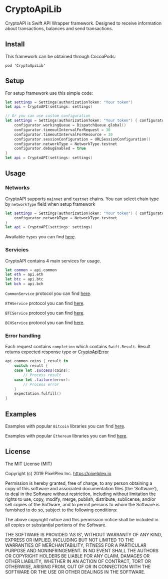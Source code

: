 # CryptoApiLib
CryptoAPI is Swift API Wrapper framework. Designed to receive information about transactions, balances and send transactions.

## Install

This framework can be obtained through CocoaPods:
```
pod 'CryptoApiLib'
```

## Setup

For setup framework use this simple code:
```swift
let settings = Settings(authorizationToken: "Your token")
let api = CryptoAPI(settings: settings)

// Or you can use custom configuration
let settings = Settings(authorizationToken: "Your token") { configurator in
    configurator.workingQueue = DispatchQueue.global()
    configurator.timeoutIntervalForRequest = 30
    configurator.timeoutIntervalForResource = 30
    configurator.sessionConfiguration = URLSessionConfiguration()
    configurator.networkType = NetworkType.testnet
    configurator.debugEnabled = true
}
let api = CryptoAPI(settings: settings)
```

## Usage

### Networks

CryptoAPI supports `mainnet` and `testnet` chains. You can select chain type by `networkType` field when setup framework
```swift
let settings = Settings(authorizationToken: "Your token") { configurator in
    configurator.networkType = NetworkType.testnet
}
let api = CryptoAPI(settings: settings)
```
Awailable `types` you can find [here](/CryptoAPI/NetworkType.swift).

### Servicies

CryptoAPI contains 4 main services for usage.
```swift
let common = api.common
let eth = api.eth
let btc = api.btc
let bch = api.bch
```
`CommonService` protocol you can find [here](/CryptoAPI/Servicies/Protocols/CommonService.swift).

`ETHService` protocol you can find [here](/CryptoAPI/Servicies/Protocols/ETHService.swift).

`BTCService` protocol you can find [here](/CryptoAPI/Servicies/Protocols/BTCService.swift).

`BCHService` protocol you can find [here](/CryptoAPI/Servicies/Protocols/BСHServiсe.swift).

### Error handling

Each request contains `completion` which contains `Swift.Result`. Result returns expected response type or [CryptoApiError](/CryptoAPI/Errors/CryptoApiError.swift)
```swift
api.common.coins { result in
    switch result {
    case let .success(coins):
        // Process result
    case let .failure(error):
        // Process error
    }
    expectation.fulfill()
}
```
## Examples

Examples with popular `Bitсoin` libraries you can find [here](/Examples/Bitcoin).

Examples with popular `Ethereum` libraries you can find [here](/Examples/Ethereum).

## License

The MIT License (MIT)

Copyright (c) 2019 PixelPlex Inc. <https://pixelplex.io>

Permission is hereby granted, free of charge, to any person obtaining
a copy of this software and associated documentation files (the
'Software'), to deal in the Software without restriction, including
without limitation the rights to use, copy, modify, merge, publish,
distribute, sublicense, and/or sell copies of the Software, and to
permit persons to whom the Software is furnished to do so, subject to
the following conditions:

The above copyright notice and this permission notice shall be
included in all copies or substantial portions of the Software.

THE SOFTWARE IS PROVIDED 'AS IS', WITHOUT WARRANTY OF ANY KIND,
EXPRESS OR IMPLIED, INCLUDING BUT NOT LIMITED TO THE WARRANTIES OF
MERCHANTABILITY, FITNESS FOR A PARTICULAR PURPOSE AND NONINFRINGEMENT.
IN NO EVENT SHALL THE AUTHORS OR COPYRIGHT HOLDERS BE LIABLE FOR ANY
CLAIM, DAMAGES OR OTHER LIABILITY, WHETHER IN AN ACTION OF CONTRACT,
TORT OR OTHERWISE, ARISING FROM, OUT OF OR IN CONNECTION WITH THE
SOFTWARE OR THE USE OR OTHER DEALINGS IN THE SOFTWARE.

